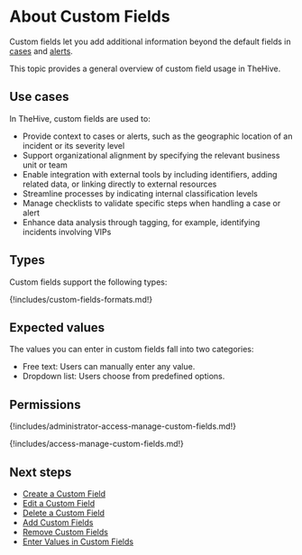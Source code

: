 # About Custom Fields

Custom fields let you add additional information beyond the default fields in [cases](../../user-guides/analyst-corner/cases/about-cases.md) and [alerts](../../user-guides/analyst-corner/alerts/about-alerts.md).

This topic provides a general overview of custom field usage in TheHive.

## Use cases

In TheHive, custom fields are used to:

* Provide context to cases or alerts, such as the geographic location of an incident or its severity level
* Support organizational alignment by specifying the relevant business unit or team
* Enable integration with external tools by including identifiers, adding related data, or linking directly to external resources
* Streamline processes by indicating internal classification levels
* Manage checklists to validate specific steps when handling a case or alert
* Enhance data analysis through tagging, for example, identifying incidents involving VIPs

## Types

Custom fields support the following types:

{!includes/custom-fields-formats.md!}

## Expected values

The values you can enter in custom fields fall into two categories:

* Free text: Users can manually enter any value.
* Dropdown list: Users choose from predefined options.

## Permissions

{!includes/administrator-access-manage-custom-fields.md!}

{!includes/access-manage-custom-fields.md!}

<h2>Next steps</h2>

* [Create a Custom Field](create-a-custom-field.md)
* [Edit a Custom Field](edit-a-custom-field.md)
* [Delete a Custom Field](delete-a-custom-field.md)
* [Add Custom Fields](../../user-guides/analyst-corner/cases/custom-fields/add-custom-fields.md)
* [Remove Custom Fields](../../user-guides/analyst-corner/cases/custom-fields/remove-custom-fields.md)
* [Enter Values in Custom Fields](../../user-guides/analyst-corner/cases/custom-fields/enter-values-in-custom-fields.md)
